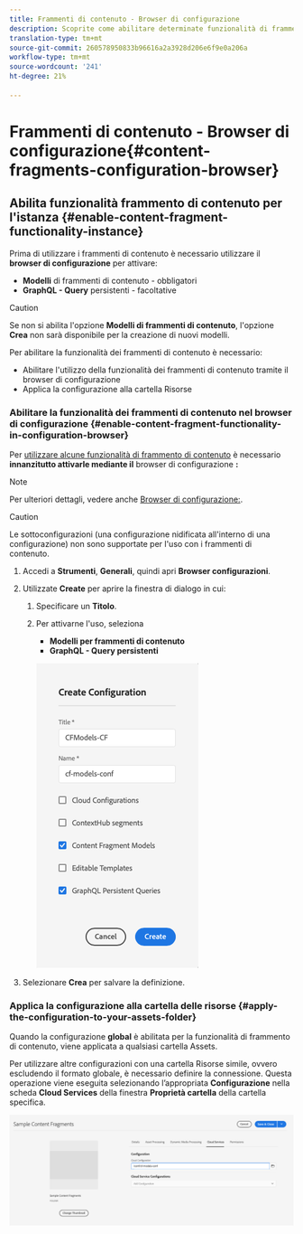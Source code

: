 ```yaml
---
title: Frammenti di contenuto - Browser di configurazione
description: Scoprite come abilitare determinate funzionalità di frammento di contenuto nel browser di configurazione.
translation-type: tm+mt
source-git-commit: 260578950833b96616a2a3928d206e6f9e0a206a
workflow-type: tm+mt
source-wordcount: '241'
ht-degree: 21%

---
```



# Frammenti di contenuto - Browser di configurazione{#content-fragments-configuration-browser}

## Abilita funzionalità frammento di contenuto per l&#39;istanza {#enable-content-fragment-functionality-instance}

Prima di utilizzare i frammenti di contenuto è necessario utilizzare il **browser di configurazione** per attivare:

* **Modelli**  di frammenti di contenuto - obbligatori
* **GraphQL - Query**  persistenti - facoltative

>[!CAUTION]
>
>Se non si abilita l&#39;opzione **Modelli di frammenti di contenuto**, l&#39;opzione **Crea** non sarà disponibile per la creazione di nuovi modelli.

Per abilitare la funzionalità dei frammenti di contenuto è necessario:

* Abilitare l&#39;utilizzo della funzionalità dei frammenti di contenuto tramite il browser di configurazione
* Applica la configurazione alla cartella Risorse

### Abilitare la funzionalità dei frammenti di contenuto nel browser di configurazione {#enable-content-fragment-functionality-in-configuration-browser}

Per [utilizzare alcune funzionalità di frammento di contenuto](#creating-a-content-fragment-model) è necessario **innanzitutto attivarle mediante il** browser di configurazione **:**

>[!NOTE]
>
>Per ulteriori dettagli, vedere anche [Browser di configurazione:](/help/implementing/developing/introduction/configurations.md#using-configuration-browser).

>[!CAUTION]
>
>Le sottoconfigurazioni (una configurazione nidificata all&#39;interno di una configurazione) non sono supportate per l&#39;uso con i frammenti di contenuto.

1. Accedi a **Strumenti**, **Generali**, quindi apri **Browser configurazioni**.

1. Utilizzate **Create** per aprire la finestra di dialogo in cui:

   1. Specificare un **Titolo**.
   1. Per attivarne l&#39;uso, seleziona
      * **Modelli per frammenti di contenuto**
      * **GraphQL - Query persistenti**

      ![Definisci configurazione](assets/cfm-conf-01.png)


1. Selezionare **Crea** per salvare la definizione.

<!-- 1. Select the location appropriate to your website. -->

### Applica la configurazione alla cartella delle risorse {#apply-the-configuration-to-your-assets-folder}

Quando la configurazione **global** è abilitata per la funzionalità di frammento di contenuto, viene applicata a qualsiasi cartella Assets.

Per utilizzare altre configurazioni con una cartella Risorse simile, ovvero escludendo il formato globale, è necessario definire la connessione. Questa operazione viene eseguita selezionando l’appropriata **Configurazione** nella scheda **Cloud Services** della finestra **Proprietà cartella** della cartella specifica.

![Applica configurazione](assets/cfm-conf-02.png)